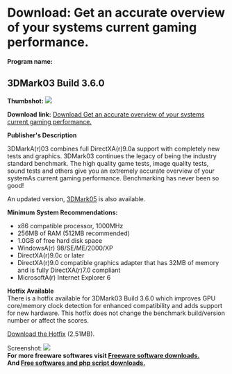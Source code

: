 # Download: Get an accurate overview of your systems current gaming performance.

**Program name:**

## 3DMark03 Build 3.6.0

  
**Thumbshot:** ![](http://www.freewarefiles.com/screenshot/3dmark03_md.gif)   
  
**Download link:** [Download Get an accurate overview of your systems current gaming performance.](http://freesoftwares.boysofts.com/3DMark03_program_13761.html)  
  


**Publisher's Description**  
  


3DMarkA(r)03 combines full DirectXA(r)9.0a support with completely new tests and graphics. 3DMark03 continues the legacy of being the industry standard benchmark. The high quality game tests, image quality tests, sound tests and others give you an extremely accurate overview of your systemAs current gaming performance. Benchmarking has never been so good! 

An updated version, [3DMark05](http://www.freewarefiles.com/3DMark05_program_13760.html) is also available.

**Minimum System Recommendations:**

  * x86 compatible processor, 1000MHz 
  * 256MB of RAM (512MB recommended) 
  * 1.0GB of free hard disk space 
  * WindowsA(r) 98/SE/ME/2000/XP 
  * DirectXA(r)9.0c or later 
  * DirectXA(r)9.0 compatible graphics adapter that has 32MB of memory and is fully DirectXA(r)7.0 compliant 
  * MicrosoftA(r) Internet Explorer 6 

**Hotfix Available**  
There is a hotfix available for 3DMark03 Build 3.6.0 which improves GPU core/memory clock detection for enhanced compatibility and adds support for new hardware. This hotfix does not change the benchmark build/version number or affect the scores.

[Download the Hotfix](http://206.217.205.73/~dlfreeht/files/Futuremark_SystemInfo_Hotfix_Feb08_installer.exe) (2.51MB).

  
  
Screenshot: ![](http://www.freewarefiles.com/screenshot/3dmark03.gif)   
**For more freeware softwares visit [Freeware software downloads.](http://freesoftwares.boysofts.com/)**   
**And [Free softwares and php script downloads.](http://www.boysofts.com/)**
